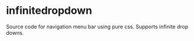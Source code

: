 # infinitedropdown
Source code for navigation menu bar using pure css. Supports infinite drop downs. 
